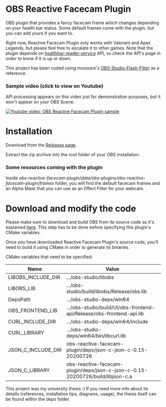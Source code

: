 # OBS Reactive Facecam Plugin

OBS plugin that provides a fancy facecam frame which changes depending on your health bar status. Some default frames come with the plugin, but you can add yours if you want to.

Right now, Reactive Facecam Plugin only works with Valorant and Apex Legends, but please feel free to escalate it to other games.
Note that the plugin depends on [healthbar-reader-service](https://github.com/manjavacasjaime/healthbar-reader-service) API, so check the API's page in order to know if it is up or down.

This project has been coded using mooware's [OBS-Studio-Flash-Filter](https://github.com/mooware/OBS-Studio-Flash-Filter) as a reference.

### Sample video (click to view on Youtube)

API processing appears on this video just for demonstration purposes, but it won't appear on your OBS Scene.

[![Youtube video: OBS Reactive Facecam Plugin sample](https://img.youtube.com/vi/Hx1ezYTnC2Q/0.jpg)](https://www.youtube.com/watch?v=Hx1ezYTnC2Q)

# Installation

Download from the [Releases page](https://github.com/manjavacasjaime/obs-reactive-facecam-plugin/releases).

Extract the zip archive into the root folder of your OBS installation.

### Some resources coming with the plugin

Inside *obs-reactive-facecam-plugin/data/obs-plugins/obs-reactive-facecam-plugin/frames* folder, you will find the default facecam frames and an Alpha Mask that you can use as an Effect Filter for your webcam.

# Download and modify the code

Please make sure to download and build OBS from its source code as it's explained [here](https://obsproject.com/wiki/install-instructions). This step has to be done before specifying this plugin's CMake variables.

Once you have downloaded Reactive Facecam Plugin's source code, you'll need to build it using CMake in order to generate its binaries.

CMake variables that need to be specified:

| Name                  | Value                                                                           |
| --------------------- | ------------------------------------------------------------------------------- |
| LIBOBS_INCLUDE_DIR    | .../obs-studio/libobs                                                           |
| LIBOBS_LIB            | .../obs-studio/build/libobs/Release/obs.lib                                     |
| DepsPath              | .../obs-studio-deps/win64                                                       |
| OBS_FRONTEND_LIB      | .../obs-studio/build/UI/obs-frontend-api/Release/obs-frontend-api.lib           |
| CURL_INCLUDE_DIR      | .../obs-studio-deps/win64/include                                               |
| CURL_LIBRARY          | .../obs-studio-deps/win64/bin/libcurl.lib                                       |
| JSON_C_INCLUDE_DIR    | obs-reactive-facecam-plugin/deps/json-c-json-c-0.15-20200726                    |
| JSON_C_LIBRARY        | obs-reactive-facecam-plugin/deps/json-c-json-c-0.15-20200726/build/libjson-c.a  |

This project was my university thesis :) If you need more info about its details (references, installation tips, diagrams, usage), the thesis itself can be found within the *deps* folder.
